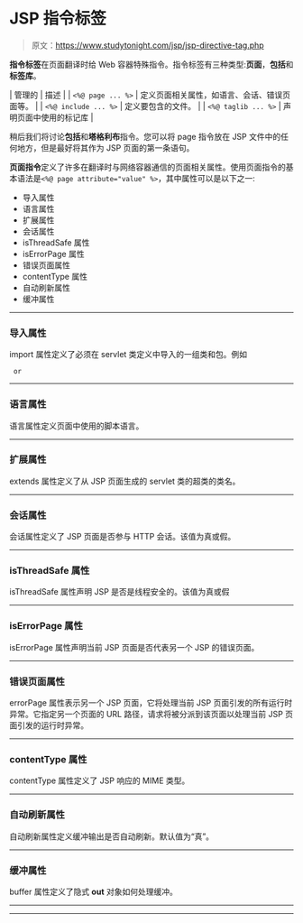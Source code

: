 # JSP 指令标签

> 原文：<https://www.studytonight.com/jsp/jsp-directive-tag.php>

**指令标签**在页面翻译时给 Web 容器特殊指令。指令标签有三种类型:**页面**，**包括**和**标签库**。

| 管理的 | 描述 |
| `<%@ page ... %>` | 定义页面相关属性，如语言、会话、错误页面等。 |
| `<%@ include ... %>` | 定义要包含的文件。 |
| `<%@ taglib ... %>` | 声明页面中使用的标记库 |

稍后我们将讨论**包括**和**塔格利布**指令。您可以将 page 指令放在 JSP 文件中的任何地方，但是最好将其作为 JSP 页面的第一条语句。

**页面指令**定义了许多在翻译时与网络容器通信的页面相关属性。使用页面指令的基本语法是`<%@ page attribute="value" %>`，其中属性可以是以下之一:

*   导入属性
*   语言属性
*   扩展属性
*   会话属性
*   isThreadSafe 属性
*   isErrorPage 属性
*   错误页面属性
*   contentType 属性
*   自动刷新属性
*   缓冲属性

* * *

### 导入属性

import 属性定义了必须在 servlet 类定义中导入的一组类和包。例如

```
 or 
```

 ** * *

### 语言属性

语言属性定义页面中使用的脚本语言。

* * *

### 扩展属性

extends 属性定义了从 JSP 页面生成的 servlet 类的超类的类名。

* * *

### 会话属性

会话属性定义了 JSP 页面是否参与 HTTP 会话。该值为真或假。

* * *

### isThreadSafe 属性

isThreadSafe 属性声明 JSP 是否是线程安全的。该值为真或假

* * *

### isErrorPage 属性

isErrorPage 属性声明当前 JSP 页面是否代表另一个 JSP 的错误页面。

* * *

### 错误页面属性

errorPage 属性表示另一个 JSP 页面，它将处理当前 JSP 页面引发的所有运行时异常。它指定另一个页面的 URL 路径，请求将被分派到该页面以处理当前 JSP 页面引发的运行时异常。

* * *

### contentType 属性

contentType 属性定义了 JSP 响应的 MIME 类型。

* * *

### 自动刷新属性

自动刷新属性定义缓冲输出是否自动刷新。默认值为“真”。

* * *

### 缓冲属性

buffer 属性定义了隐式 **out** 对象如何处理缓冲。

* * *

* * **